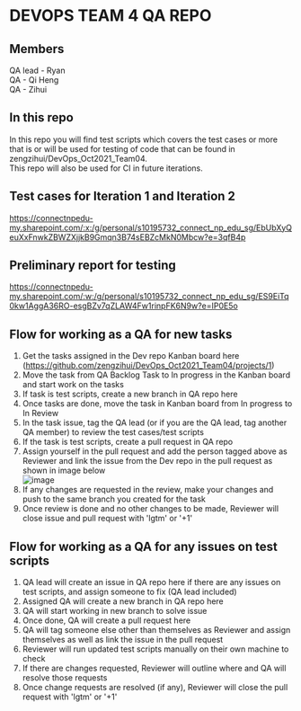 # DEVOPS TEAM 4 QA REPO
## Members
QA lead - Ryan  
QA - Qi Heng  
QA - Zihui

## In this repo
In this repo you will find test scripts which covers the test cases or more that is or will be used for testing of code that can be found in zengzihui/DevOps_Oct2021_Team04.  
This repo will also be used for CI in future iterations.

## Test cases for Iteration 1 and Iteration 2
https://connectnpedu-my.sharepoint.com/:x:/g/personal/s10195732_connect_np_edu_sg/EbUbXyQeuXxFnwkZBWZXjjkB9Gmqn3B74sEBZcMkN0Mbcw?e=3qfB4p

## Preliminary report for testing
https://connectnpedu-my.sharepoint.com/:w:/g/personal/s10195732_connect_np_edu_sg/ES9EiTq0kw1AggA36RO-esgBZv7qZLAW4Fw1rinpFK6N9w?e=IP0E5o


## Flow for working as a QA for new tasks
1. Get the tasks assigned in the Dev repo Kanban board here (https://github.com/zengzihui/DevOps_Oct2021_Team04/projects/1)  
2. Move the task from QA Backlog Task to In progress in the Kanban board and start work on the tasks 
3. If task is test scripts, create a new branch in QA repo here  
4. Once tasks are done, move the task in Kanban board from In progress to In Review  
5. In the task issue, tag the QA lead (or if you are the QA lead, tag another QA member) to review the test cases/test scripts  
6. If the task is test scripts, create a pull request in QA repo  
7. Assign yourself in the pull request and add the person tagged above as Reviewer and link the issue from the Dev repo in the pull request as shown in image below  
![image](https://user-images.githubusercontent.com/64831504/148797448-ef90cbcb-f8d0-41da-a64c-adc69d07d4be.png)
8. If any changes are requested in the review, make your changes and push to the same branch you created for the task  
9. Once review is done and no other changes to be made, Reviewer will close issue and pull request with 'lgtm' or '+1'  

## Flow for working as a QA for any issues on test scripts
1. QA lead will create an issue in QA repo here if there are any issues on test scripts, and assign someone to fix (QA lead included)  
2. Assigned QA will create a new branch in QA repo here  
3. QA will start working in new branch to solve issue  
4. Once done, QA will create a pull request here  
5. QA will tag someone else other than themselves as Reviewer and assign themselves as well as link the issue in the pull request  
6. Reviewer will run updated test scripts manually on their own machine to check  
7. If there are changes requested, Reviewer will outline where and QA will resolve those requests  
8. Once change requests are resolved (if any), Reviewer will close the pull request with 'lgtm' or '+1'  
